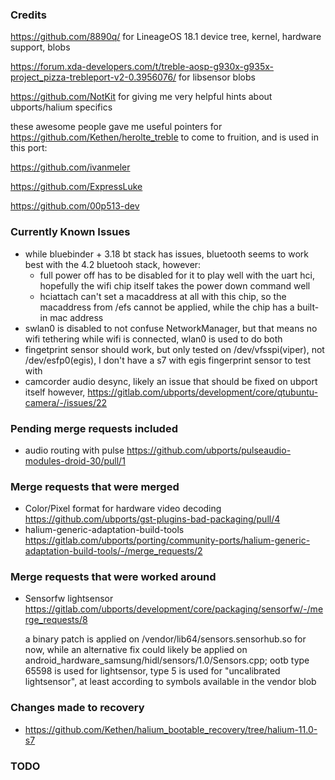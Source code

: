 ### Credits
https://github.com/8890q/ for LineageOS 18.1 device tree, kernel, hardware support, blobs

https://forum.xda-developers.com/t/treble-aosp-g930x-g935x-project_pizza-trebleport-v2-0.3956076/ for libsensor blobs

https://github.com/NotKit for giving me very helpful hints about ubports/halium specifics

these awesome people gave me useful pointers for https://github.com/Kethen/herolte_treble to come to fruition, and is used in this port:

https://github.com/ivanmeler

https://github.com/ExpressLuke

https://github.com/00p513-dev


### Currently Known Issues
- while bluebinder + 3.18 bt stack has issues, bluetooth seems to work best with the 4.2 bluetooh stack, however:
	- full power off has to be disabled for it to play well with the uart hci, hopefully the wifi chip itself takes the power down command well
	- hciattach can't set a macaddress at all with this chip, so the macaddress from /efs cannot be applied, while the chip has a built-in mac address
- swlan0 is disabled to not confuse NetworkManager, but that means no wifi tethering while wifi is connected, wlan0 is used to do both
- fingetprint sensor should work, but only tested on /dev/vfsspi(viper), not /dev/esfp0(egis), I don't have a s7 with egis fingerprint sensor to test with
- camcorder audio desync, likely an issue that should be fixed on ubport itself however, https://gitlab.com/ubports/development/core/qtubuntu-camera/-/issues/22

### Pending merge requests included
- audio routing with pulse https://github.com/ubports/pulseaudio-modules-droid-30/pull/1

### Merge requests that were merged
- Color/Pixel format for hardware video decoding  https://github.com/ubports/gst-plugins-bad-packaging/pull/4
- halium-generic-adaptation-build-tools https://gitlab.com/ubports/porting/community-ports/halium-generic-adaptation-build-tools/-/merge_requests/2

### Merge requests that were worked around
- Sensorfw lightsensor https://gitlab.com/ubports/development/core/packaging/sensorfw/-/merge_requests/8

	a binary patch is applied on /vendor/lib64/sensors.sensorhub.so for now, while an alternative fix could likely be applied on android_hardware_samsung/hidl/sensors/1.0/Sensors.cpp; ootb type 65598 is used for lightsensor, type 5 is used for "uncalibrated lightsensor", at least according to symbols available in the vendor blob

### Changes made to recovery
- https://github.com/Kethen/halium_bootable_recovery/tree/halium-11.0-s7

### TODO
